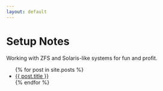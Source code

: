 ```yaml
---
layout: default
---
```


<body>

<h1>Setup Notes</h1>
<p>Working with ZFS and Solaris-like systems for fun and profit.</p>

<ul>{% for post in site.posts %}
<li><a href="{{ post.url }}">{{ post.title }}</a></li>{% endfor %}
</ul>

</body>
